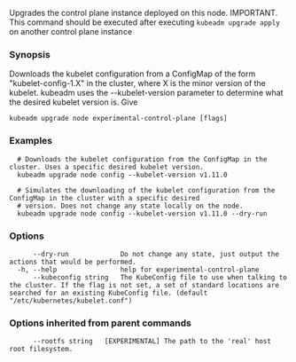 
Upgrades the control plane instance deployed on this node. IMPORTANT. This command should be executed after executing `kubeadm upgrade apply` on another control plane instance

### Synopsis

Downloads the kubelet configuration from a ConfigMap of the form "kubelet-config-1.X" in the cluster, where X is the minor version of the kubelet. kubeadm uses the --kubelet-version parameter to determine what the desired kubelet version is. Give

```
kubeadm upgrade node experimental-control-plane [flags]
```

### Examples

```
  # Downloads the kubelet configuration from the ConfigMap in the cluster. Uses a specific desired kubelet version.
  kubeadm upgrade node config --kubelet-version v1.11.0
  
  # Simulates the downloading of the kubelet configuration from the ConfigMap in the cluster with a specific desired
  # version. Does not change any state locally on the node.
  kubeadm upgrade node config --kubelet-version v1.11.0 --dry-run
```

### Options

```
      --dry-run             Do not change any state, just output the actions that would be performed.
  -h, --help                help for experimental-control-plane
      --kubeconfig string   The KubeConfig file to use when talking to the cluster. If the flag is not set, a set of standard locations are searched for an existing KubeConfig file. (default "/etc/kubernetes/kubelet.conf")
```

### Options inherited from parent commands

```
      --rootfs string   [EXPERIMENTAL] The path to the 'real' host root filesystem.
```

